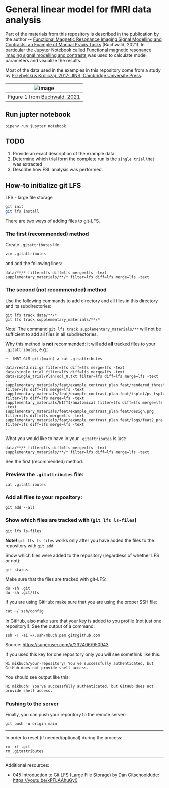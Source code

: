 # General linear model for fMRI data analysis

Part of the materials from this repository is described in the publication by the author -- [Functional Magnetic Resonance Imaging Signal Modelling and Contrasts: an Example of Manual Praxis Tasks](https://cmst.eu/articles/functional-magnetic-resonance-imaging-signal-modelling-and-contrasts-an-example-of-manual-praxis-tasks/) (Buchwald, 2021). In particular the Jupyter Notebook called [Functional magnetic resonance imaging signal modelling and contrasts](https://github.com/mikbuch/fmri-data-analysis/blob/main/Functional%20magnetic%20resonance%20imaging%20signal%20modelling%20and%20contrasts%20on%20the%20example%20of%20manual%20praxis%20tasks.ipynb) was used to calculate model parameters and visualize the results.

Most of the data used in the examples in this repository come from a study by [Przybylski & Króliczaj, 2017; JINS, Cambridge University Press](https://www.cambridge.org/core/journals/journal-of-the-international-neuropsychological-society/article/planning-functional-grasps-of-simple-tools-invokes-the-handindependent-praxis-representation-network-an-fmri-study/FA52E09E77D85F016BFBF04379CB8CAC).


| ![image](https://user-images.githubusercontent.com/10733514/147957866-1558557b-5ae4-4b74-a93a-c07da219c80d.png) |
|---|
| Figure 1 from [Buchwald, 2021](https://cmst.eu/articles/functional-magnetic-resonance-imaging-signal-modelling-and-contrasts-an-example-of-manual-praxis-tasks/)|.

## Run jupter notebook

```
pipenv run jupyter notebook
```

## TODO

 1. Provide an exact description of the example data.
 2. Determine which trial form the complete run is the `single trial` that was extracted
 3. Describe how FSL analysis was performed.
 
## How-to initialize git LFS

LFS - large file storage

```bash
git init
git lfs install
```

There are two ways of adding files to git-LFS.

### The first (recommended) method

Create `.gitattributes` file:

```
vim .gitattributes
```

and add the following lines:

```
data/**/* filter=lfs diff=lfs merge=lfs -text
supplementary_materials/**/* filter=lfs diff=lfs merge=lfs -text
```

### The second (not recommended) method

Use the following commands to add directory and all files in this directory and its subdirectories:

```
git lfs track data/**/*
git lfs track supplementary_materials/**/*
```

Note! The command `git lfs track supplementary_materials/**` will not be sufficient to add all files in all subdirectories.

Why this method is **not** recommended: it will add **all** tracked files to your `.gitattributes`, e.g.:

```
➜  fMRI GLM git:(main) ✗ cat .gitattributes

data/res4d.nii.gz filter=lfs diff=lfs merge=lfs -text
data/single_trial filter=lfs diff=lfs merge=lfs -text
data/single_trial/PlanTool_0.txt filter=lfs diff=lfs merge=lfs -text
...
supplementary_materials/feat/example_contrast_plan.feat/rendered_thresh_zstat1.png filter=lfs diff=lfs merge=lfs -text
supplementary_materials/feat/example_contrast_plan.feat/tsplot/ps_tsplot_zstat1_ev1.png filter=lfs diff=lfs merge=lfs -text
supplementary_materials/NIfTI/anatomical filter=lfs diff=lfs merge=lfs -text
supplementary_materials/feat/example_contrast_plan.feat/design.png filter=lfs diff=lfs merge=lfs -text
supplementary_materials/feat/example_contrast_plan.feat/logs/feat2_pre filter=lfs diff=lfs merge=lfs -text
...
```

What you would like to have in your `.gitattributes` is just:

```
data/**/* filter=lfs diff=lfs merge=lfs -text
supplementary_materials/**/* filter=lfs diff=lfs merge=lfs -text
```

See the first (recommended) method.

### Preview the `.gitattributes` file:

```
cat .gitattributes
```

### Add all files to your repository:
```
git add --all
```

### Show which files are tracked with (`git lfs ls-files`)

```
git lfs ls-files
```

**Note!** `git lfs ls-files` works only after you have added the files to the repository with `git add`

Show which files were added to the repository (regardless of whether LFS or not):

```
git status
```

Make sure that the files are tracked with git-LFS:

```
du -sh .git
du -sh .git/lfs
```

If you are using GitHub: make sure that you are using the proper SSH file:
```
cat ~/.ssh/config
```

In GitHub, also make sure that your key is added to you profile (not just one repository!). See the output of a command:

```
ssh -T -ai ~/.ssh/mbuch.pem git@github.com
```

Source: https://superuser.com/a/232406/950943

If you used this key for one repository only you will see somethink like this:

```
Hi mikbuch/your-repository! You've successfully authenticated, but GitHub does not provide shell access.
```

You should see output like this:

```
Hi mikbuch! You've successfully authenticated, but GitHub does not provide shell access.
```

### Pushing to the server

Finally, you can push your reporitory to the remote server:

```
git push -u origin main
```

---

In order to reset (if needed/optional) during the process:

```
rm -rf .git
rm .gitattributes
```

---

Additional resources:

 * 045 Introduction to Git LFS (Large File Storage) by Dan Gitschooldude: https://youtu.be/xPFLAAhuGy0
